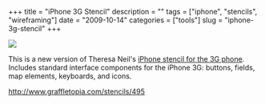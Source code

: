 +++
title = "iPhone 3G Stencil"
description = ""
tags = ["iphone", "stencils", "wireframing"]
date = "2009-10-14"
categories = ["tools"]
slug = "iphone-3g-stencil"
+++


<div class="tool-screenshot mb1"><a href="http://www.graffletopia.com/stencils/495"><img id="bluga-thumbnail-2834" class="bluga-thumbnail custom" src="/media/bluga/
wt523279ad8ab91_custom.jpg"/></a></div><p>This is a new version of Theresa Neil's <a href="http://www.graffletopia.com/stencils/495">iPhone stencil for the 3G phone</a>. Includes standard interface components for the iPhone 3G: buttons, fields, map elements, keyboards, and icons.</p>
  
<p><a href="http://www.graffletopia.com/stencils/495">http://www.graffletopia.com/stencils/495</a></p>
      
